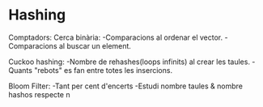 # Hashing

Comptadors:
  Cerca binària:
      -Comparacions al ordenar el vector. 
      -Comparacions al buscar un element.
      
  Cuckoo hashing:
      -Nombre de rehashes(loops infinits) al crear les taules.
      -Quants "rebots" es fan entre totes les insercions.
      
  Bloom Filter:
      -Tant per cent d'encerts
      -Estudi nombre taules & nombre hashos respecte n
  
